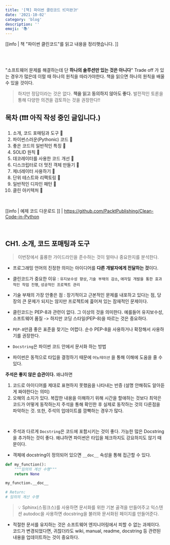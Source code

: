 ```yaml
---
title: '[책] 파이썬 클린코드 ❗[미완]❗'
date: '2021-10-02'
category: 'blog'
description: ''
emoji: '📚'
---
```


[[info | 책 "파이썬 클린코드"를 읽고 내용을 정리햇습니다. ]]

<br/>
<br/>

"소프트웨어 문제를 해결하는데 단 **하나의 솔루션만 있는 것은 아니다**" Trade off 가 있는 경우가 많은데 이럴 때 하나의 원칙을 따라가야한다. 책을 읽으면 하나의 원칙을 배울 수 있을 것이다.

> 하지만 정답이라는 것은 없다. **책을 읽고 동의하지 않아도 좋다.** 발전적인 토론을 통해 다양한 의견을 검토하는 것을 권장한다!!

## 목차 (❗❗❗ 아직 작성 중인 글입니다.)

1. 소개, 코드 포매팅과 도구 🔳
2. 파이썬스러운(Pythonic) 코드 🔳
3. 좋은 코드의 일반적인 특징 🔳
4. SOLID 원칙 🔳
5. 데코레이터를 사용한 코드 개선 🔳
6. 디스크립터로 더 멋진 객체 만들기 🔳
7. 제너레이터 사용하기 🔳
8. 단위 테스트와 리팩토링 🔳
9. 일반적인 디자인 패턴 🔳
10. 클린 아키텍처 🔳

<br/>

[[info | 예제 코드 다운로드 ]]
| https://github.com/PacktPublishing/Clean-Code-in-Python

<br/>

## CH1. 소개, 코드 포매팅과 도구

> 이번장에서 훌륭한 가이드라인을 준수하는 것이 얼마나 중요한지를 분석한다.

- 프로그래밍 언어의 진정한 의미는 아이디어를 **다른 개발자에게 전달하는 것**이다.

- 클린코드가 중요한 이유 : `유지보수성 향상`, `기술 부채의 감소`, `애자일 개발을 통한 효과적인 작업 진행`, `성공적인 프로젝트 관리`

- 기술 부채의 가장 안좋은 점 : 장기적이고 근본적인 문제를 내포하고 있다는 점, 당장의 큰 문제가 되지는 않지만 프로젝트에 흝어져 있는 잠재적인 문제이다.

- 클린코드는 PEP-8과 관련이 없다. 그 이상의 것을 의미한다. 예를들어 유지보수성, 소프트웨어 품질 -> 하지만 코딩 스타일(PEP-8)을 따르는 것은 중요하다.

- `PEP-8`만큼 좋은 표준을 찾기는 어렵다. 순수 PEP-8을 사용하거나 확장해서 사용하기를 권장한다.

- `Docstring`은 파이썬 코드 안에서 문서화 하는 방법

- 파이썬은 동적으로 타입을 결정하기 때문에 `어노테이션` 을 통해 이해에 도움을 줄 수 있다.

**주석은 좋지 않은 습관이다.** 왜냐하면

1. 코드로 아이디어를 제대로 표현하지 못했음을 나타내는 반증 (설명 안해줘도 알아듣게 짜야한다는 의미)
2. 오해의 소지가 있다. 복잡한 내용을 이해하기 위해 시간을 할애하는 것보다 최악은 코드가 어떻게 동작하는지 주석을 통해 확인한 후 실제로 동작하는 것의 다른점을 파악하는 것. 또한, 주석의 업데이트를 깜빡하는 경우가 많다.

<br/>

- 주석과 다르게 `Docstring`은 코드에 포함시키는 것이 좋다. 가능한 많은 Docstring을 추가하는 것이 좋다. 왜냐하면 파이썬은 타입을 체크하지도 강요하지도 않기 때문이다.

- 객체에 docstring이 정의되어 있으면 `__doc__` 속성을 통해 접근할 수 있다.

```python
def my_function():
    """임의의 계산 수행"""
    return None

my_function.__doc__

# Return:
# 임의의 계산 수행
```

> 💡 Sphinx(스핑크스)를 사용하면 문서화를 위한 기본 골격을 만들어주고 익스텐션 autodoc을 사용하면 docstring을 불러와 문서화된 페이지를 만들어준다.

- 적절한 문서를 유지하는 것은 소프트웨어 엔지니어링에서 피할 수 없는 과제이다. 코드가 변경되었다면, 귀찮더라도 wiki, manual, readme, docstring 등 관련된 내용을 업데이트하는 것이 중요하다.
